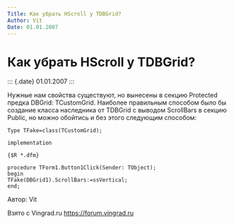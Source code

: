 ```yaml
---
Title: Как убрать HScroll у TDBGrid?
Author: Vit
Date: 01.01.2007
---
```



Как убрать HScroll у TDBGrid?
=============================

::: {.date}
01.01.2007
:::

Нужные нам свойства существуют, но вынесены в секцию Protected предка
DBGrid: TCustomGrid. Наиболее правильным способом было бы создание
класса наследника от TDBGrid с выводом ScrollBars в секцию Public, но
можно обойтись и без этого следующим способом:


     
    Type TFake=class(TCustomGrid);
     
    implementation
     
    {$R *.dfm}
     
    procedure TForm1.Button1Click(Sender: TObject);
    begin
    TFake(DBGrid1).ScrollBars:=ssVertical;
    end;

Автор: Vit

Взято с Vingrad.ru <https://forum.vingrad.ru>
